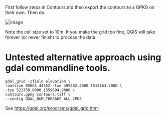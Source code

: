 


First follow steps in Contours.md then export the contours to a GPKG on their own. Then do:



![image](https://user-images.githubusercontent.com/178003/120864087-9409f400-c583-11eb-8b6a-f25158a41951.png)

Note the cell size set to 10m. If you make the grid too fine, QGIS will take forever (or never finish) to process the data.




# Untested alternative approach using gdal commandline tools.

```
gdal_grid -zfield elevation \
-outsize 89063 44552 -txe 499482.4000 1515163.7000 \
-tye 521758.0000 1559694.9000 \
contours.gpkg contours.tiff \
--config GDAL_NUM_THREADS ALL_CPUS
```

See https://gdal.org/programs/gdal_grid.html
